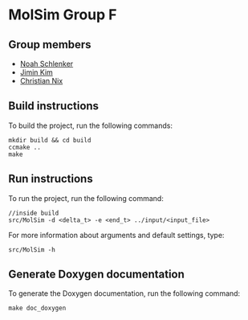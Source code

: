 MolSim Group F
===

## Group members
- [Noah Schlenker](https://github.com/noahpy)
- [Jimin Kim](https://github.com/jimin31)
- [Christian Nix](https://github.com/Chryzl)

## Build instructions
To build the project, run the following commands:
```
mkdir build && cd build
ccmake ..
make
```

## Run instructions
To run the project, run the following command:
```
//inside build
src/MolSim -d <delta_t> -e <end_t> ../input/<input_file>
```
For more information about arguments and default settings, type:
```
src/MolSim -h
```
## Generate Doxygen documentation
To generate the Doxygen documentation, run the following command:
```
make doc_doxygen
```

